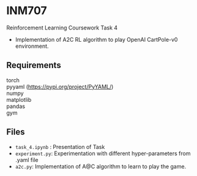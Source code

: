 # INM707
 Reinforcement Learning Coursework Task 4

- Implementation of A2C RL algorithm to play OpenAI CartPole-v0 environment. 


## Requirements
torch  
pyyaml (https://pypi.org/project/PyYAML/)  
numpy    
matplotlib   
pandas   
gym  

## Files
- `task_4.ipynb` : Presentation of Task
- `experiment.py`: Experimentation with different hyper-parameters from .yaml file
- `a2c.py`: Implementation of A@C algorithm to learn to play the game.
